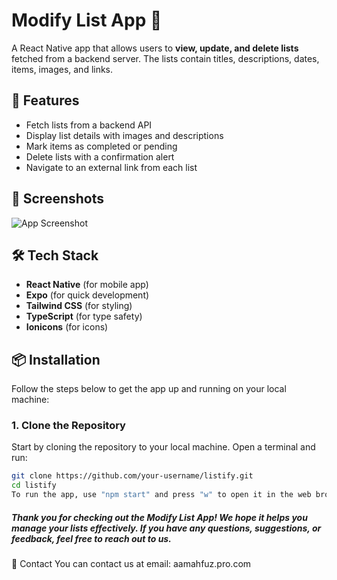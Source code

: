 # Modify List App 📝

A React Native app that allows users to **view, update, and delete lists** fetched from a backend server. The lists contain titles, descriptions, dates, items, images, and links.

## 🚀 Features

- Fetch lists from a backend API
- Display list details with images and descriptions
- Mark items as completed or pending
- Delete lists with a confirmation alert
- Navigate to an external link from each list

## 📸 Screenshots

![App Screenshot](https://res.cloudinary.com/dxv10xebz/image/upload/v1739139215/lisitify-demo_nosmsv.png)

## 🛠 Tech Stack

- **React Native** (for mobile app)
- **Expo** (for quick development)
- **Tailwind CSS** (for styling)
- **TypeScript** (for type safety)
- **Ionicons** (for icons)

## 📦 Installation

Follow the steps below to get the app up and running on your local machine:

### 1. **Clone the Repository**

Start by cloning the repository to your local machine. Open a terminal and run:

```sh
git clone https://github.com/your-username/listify.git
cd listify
To run the app, use "npm start" and press "w" to open it in the web browser.
```

##### Thank you for checking out the Modify List App! We hope it helps you manage your lists effectively. If you have any questions, suggestions, or feedback, feel free to reach out to us.

📧 Contact
You can contact us at email: aamahfuz.pro.com
